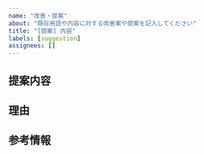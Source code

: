 ```yaml
---
name: "改善・提案"
about: "既存用語や内容に対する改善案や提案を記入してください"
title: "[提案] 内容"
labels: [suggestion]
assignees: []
---
```


## 提案内容

<!-- 改善したい内容や提案を具体的に記入してください -->

## 理由

<!-- 提案の理由や背景を記入してください -->

## 参考情報

<!-- 関連するリンクや参考文献があれば記入してください -->
